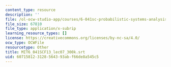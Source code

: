 ```yaml
---
content_type: resource
description: ''
file: /ol-ocw-studio-app/courses/6-041sc-probabilistic-systems-analysis-and-applied-probability-fall-2013/607158123128564393abf66de8a545c5_MIT6_041SCF13_lec07_300k.vtt
file_size: 67810
file_type: application/x-subrip
learning_resource_types: []
license: https://creativecommons.org/licenses/by-nc-sa/4.0/
ocw_type: OCWFile
resourcetype: Other
title: MIT6_041SCF13_lec07_300k.srt
uid: 60715812-3128-5643-93ab-f66de8a545c5
---
```

